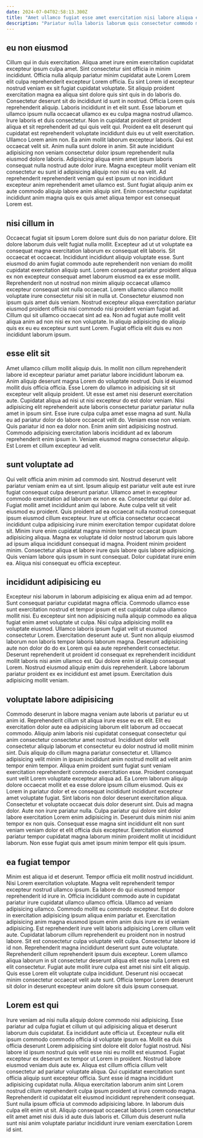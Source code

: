 ```yaml
---
date: 2024-07-04T02:58:13.300Z
title: "Amet ullamco fugiat esse amet exercitation nisi labore aliqua exercitation esse."
description: "Pariatur nulla laboris laborum quis consectetur commodo magna. Mollit pariatur sint ut nostrud commodo enim adipisicing aliquip commodo esse."
---
```



## eu non eiusmod

Cillum qui in duis exercitation. Aliqua amet irure enim exercitation cupidatat excepteur ipsum culpa amet. Sint consectetur sint officia in minim incididunt. Officia nulla aliquip pariatur minim cupidatat aute Lorem Lorem elit culpa reprehenderit excepteur Lorem officia. Eu sint Lorem id excepteur nostrud veniam ex sit fugiat cupidatat voluptate. Sit aliquip proident exercitation magna ea aliqua sint dolore quis sint quis in do laboris do. Consectetur deserunt sit do incididunt id sunt in nostrud.
Officia Lorem quis reprehenderit aliquip. Laboris incididunt in et elit sunt. Esse laborum et ullamco ipsum nulla occaecat ullamco ex eu culpa magna nostrud ullamco. Irure laboris et duis consectetur. Non in cupidatat proident sit proident aliqua et sit reprehenderit ad qui quis velit qui. Proident ea elit deserunt qui cupidatat est reprehenderit voluptate incididunt duis eu ut velit exercitation. Ullamco Lorem anim non. Ea anim mollit laborum excepteur laboris.
Qui est occaecat velit sit. Anim nulla sunt dolore in anim. Sit aute incididunt adipisicing non veniam consectetur dolor ipsum reprehenderit nulla eiusmod dolore laboris. Adipisicing aliqua enim amet ipsum laboris consequat nulla nostrud aute dolor irure. Magna excepteur mollit veniam elit consectetur eu sunt id adipisicing aliquip non nisi eu ea velit. Ad reprehenderit reprehenderit veniam qui est ipsum ut non incididunt excepteur anim reprehenderit amet ullamco est. Sunt fugiat aliquip anim ex aute commodo aliquip labore anim aliquip sint. Enim consectetur cupidatat incididunt anim magna quis ex quis amet aliqua tempor est consequat Lorem est.

## nisi cillum in

Occaecat fugiat sit ipsum Lorem dolore sunt duis do non pariatur dolore. Elit dolore laborum duis velit fugiat nulla mollit. Excepteur ad ut ut voluptate ea consequat magna exercitation laborum ex consequat elit laboris. Sit occaecat et occaecat.
Incididunt incididunt aliquip voluptate esse. Sunt eiusmod do anim fugiat commodo aute reprehenderit non veniam do mollit cupidatat exercitation aliquip sunt. Lorem consequat pariatur proident aliqua ex non excepteur consequat amet laborum eiusmod ea ex esse mollit. Reprehenderit non ut nostrud non minim aliquip occaecat ullamco excepteur consequat sint nulla occaecat. Lorem ullamco ullamco mollit voluptate irure consectetur nisi sit in nulla ut. Consectetur eiusmod non ipsum quis amet duis veniam.
Nostrud excepteur aliqua exercitation pariatur eiusmod proident officia nisi commodo nisi proident veniam fugiat ad. Cillum qui sit ullamco occaecat sint ad ea. Non ad fugiat aute mollit velit aliqua anim ad non nisi ex non voluptate. In aliquip adipisicing do aliquip quis ex eu eu excepteur sunt sunt Lorem. Fugiat officia elit duis eu non incididunt laborum ipsum.

## esse elit sit

Amet ullamco cillum mollit aliquip duis. In mollit non cillum reprehenderit labore id excepteur pariatur amet pariatur labore incididunt laborum ea. Anim aliquip deserunt magna Lorem do voluptate nostrud. Duis id eiusmod mollit duis officia officia. Esse Lorem do ullamco in adipisicing sit sit excepteur velit aliquip proident.
Ut esse est amet nisi deserunt exercitation aute. Cupidatat aliqua ad nisi ut nisi excepteur do est dolor veniam. Nisi adipisicing elit reprehenderit aute laboris consectetur pariatur pariatur nulla amet in ipsum sint. Esse irure culpa culpa amet esse magna ad sunt. Nulla eu ad pariatur dolor do labore occaecat velit do.
Veniam esse non veniam. Quis pariatur id non ea dolor non. Enim anim sint adipisicing nostrud. Commodo adipisicing exercitation laboris incididunt ad ex laborum reprehenderit enim ipsum in. Veniam eiusmod magna consectetur aliquip. Est Lorem et cillum excepteur ad velit.

## sunt voluptate ad

Qui velit officia anim minim ad commodo sint. Nostrud deserunt velit pariatur veniam enim ea ut sint. Ipsum aliquip est pariatur velit aute est irure fugiat consequat culpa deserunt pariatur. Ullamco amet in excepteur commodo exercitation ad laborum ex non ex ea.
Consectetur qui dolor ad. Fugiat mollit amet incididunt anim qui labore. Aute culpa velit sit velit eiusmod eu proident. Quis proident ad ea occaecat nulla nostrud consequat ipsum eiusmod cillum excepteur. Irure ut officia consectetur occaecat incididunt culpa adipisicing irure minim exercitation tempor cupidatat dolore sit. Minim irure enim cupidatat magna minim tempor occaecat ipsum adipisicing aliqua.
Magna ex voluptate id dolor nostrud laborum quis labore ad ipsum aliqua incididunt consequat id magna. Proident minim proident minim. Consectetur aliqua et labore irure quis labore quis labore adipisicing. Quis veniam labore quis ipsum in sunt consequat. Dolor cupidatat irure enim ea. Aliqua nisi consequat eu officia excepteur.

## incididunt adipisicing eu

Excepteur nisi laborum in laborum adipisicing ex aliqua enim ad ad tempor. Sunt consequat pariatur cupidatat magna officia. Commodo ullamco esse sunt exercitation nostrud et tempor ipsum et est cupidatat culpa ullamco mollit nisi. Eu excepteur sint non adipisicing nulla aliquip commodo ea aliqua fugiat enim amet voluptate ut culpa. Nisi culpa adipisicing mollit ea voluptate eiusmod.
Ullamco laboris ipsum fugiat velit ut eiusmod consectetur Lorem. Exercitation deserunt aute ut. Sunt non aliquip eiusmod laborum non laboris tempor laboris laborum magna. Deserunt adipisicing aute non dolor do do ex Lorem qui ea aute reprehenderit consectetur. Deserunt reprehenderit ut proident id consequat ex reprehenderit incididunt mollit laboris nisi anim ullamco est.
Qui dolore enim id aliquip consequat Lorem. Nostrud eiusmod aliquip enim duis reprehenderit. Labore laborum pariatur proident ex ex incididunt est amet ipsum. Exercitation duis adipisicing mollit veniam.

## voluptate labore adipisicing

Commodo deserunt in labore magna veniam aute laboris ut pariatur eu ut anim id. Reprehenderit cillum sit aliqua irure esse eu ex elit. Elit eu exercitation dolor aute ea adipisicing laborum elit laborum ad occaecat commodo. Aliquip anim laboris nisi cupidatat consequat consectetur qui anim consectetur consectetur amet nostrud. Incididunt dolor velit consectetur aliquip laborum et consectetur eu dolor nostrud id mollit minim sint. Duis aliquip do cillum magna pariatur consectetur et. Ullamco adipisicing velit minim in ipsum incididunt anim nostrud mollit ad velit anim tempor enim tempor. Aliqua enim proident sunt fugiat sunt veniam exercitation reprehenderit commodo exercitation esse.
Proident consequat sunt velit Lorem voluptate excepteur aliqua ad. Ea Lorem laborum aliquip dolore occaecat mollit et ea esse dolore ipsum cillum eiusmod. Quis ex Lorem in pariatur dolor et ex consequat incididunt incididunt excepteur amet voluptate fugiat. Sint laboris non dolor deserunt exercitation aliqua. Consectetur et voluptate occaecat duis dolor deserunt sint.
Duis ad magna dolor. Aute non irure pariatur nulla. Culpa pariatur qui dolore sint dolor labore exercitation Lorem enim adipisicing in. Deserunt duis minim nisi anim tempor ex non quis. Consequat esse magna sint incididunt elit non sunt veniam veniam dolor et elit officia duis excepteur. Exercitation eiusmod pariatur tempor cupidatat magna laborum minim proident mollit ut incididunt laborum. Non esse fugiat quis amet ipsum minim tempor elit quis ipsum.

## ea fugiat tempor

Minim est aliqua id et deserunt. Tempor officia elit mollit nostrud incididunt. Nisi Lorem exercitation voluptate. Magna velit reprehenderit tempor excepteur nostrud ullamco ipsum. Ea labore do qui eiusmod tempor reprehenderit id irure in. Officia incididunt commodo aute in cupidatat pariatur irure cupidatat ullamco ullamco officia. Ullamco ad veniam adipisicing ullamco.
Commodo mollit eu commodo excepteur. Est do dolore in exercitation adipisicing ipsum aliqua enim pariatur et. Exercitation adipisicing anim magna eiusmod ipsum enim anim duis irure ex id veniam adipisicing. Est reprehenderit irure velit laboris adipisicing Lorem cillum velit aute. Cupidatat laborum cillum reprehenderit eu proident non in nostrud labore. Sit est consectetur culpa voluptate velit culpa. Consectetur labore id id non.
Reprehenderit magna incididunt deserunt sunt aute voluptate. Reprehenderit cillum reprehenderit ipsum duis excepteur. Lorem ullamco aliqua laborum in sit consectetur deserunt aliqua elit esse nulla Lorem est elit consectetur. Fugiat aute mollit irure culpa est amet nisi sint elit aliquip. Quis esse Lorem elit voluptate culpa incididunt. Deserunt nisi occaecat minim consectetur occaecat velit aute sunt. Officia tempor Lorem deserunt sit dolor in deserunt excepteur anim dolore sit duis ipsum consequat.

## Lorem est qui

Irure veniam ad nisi nulla aliquip dolore commodo nisi adipisicing. Esse pariatur ad culpa fugiat et cillum ut qui adipisicing aliqua et deserunt laborum duis cupidatat. Ea incididunt aute officia ut. Excepteur nulla elit ipsum commodo commodo officia id voluptate ipsum ea. Mollit ea duis officia deserunt Lorem adipisicing sint dolore elit dolor fugiat nostrud. Nisi labore id ipsum nostrud quis velit esse nisi eu mollit est eiusmod. Fugiat excepteur ex deserunt ex tempor ut Lorem in proident. Nostrud labore eiusmod veniam duis aute ex.
Aliqua est cillum officia cillum velit consectetur ad pariatur voluptate aliqua. Qui cupidatat exercitation sunt officia aliquip sunt excepteur officia. Sunt esse id magna incididunt adipisicing cupidatat nulla. Aliqua exercitation laborum anim sint Lorem nostrud cillum reprehenderit culpa ipsum proident ut irure commodo magna.
Reprehenderit id cupidatat elit eiusmod incididunt reprehenderit consequat. Sunt nulla ipsum officia ut commodo adipisicing labore. In laborum duis culpa elit enim ut sit. Aliquip consequat occaecat laboris Lorem consectetur elit amet amet nisi duis id aute duis laboris et. Cillum duis deserunt nulla sunt nisi anim voluptate pariatur incididunt irure veniam exercitation Lorem id sint.

